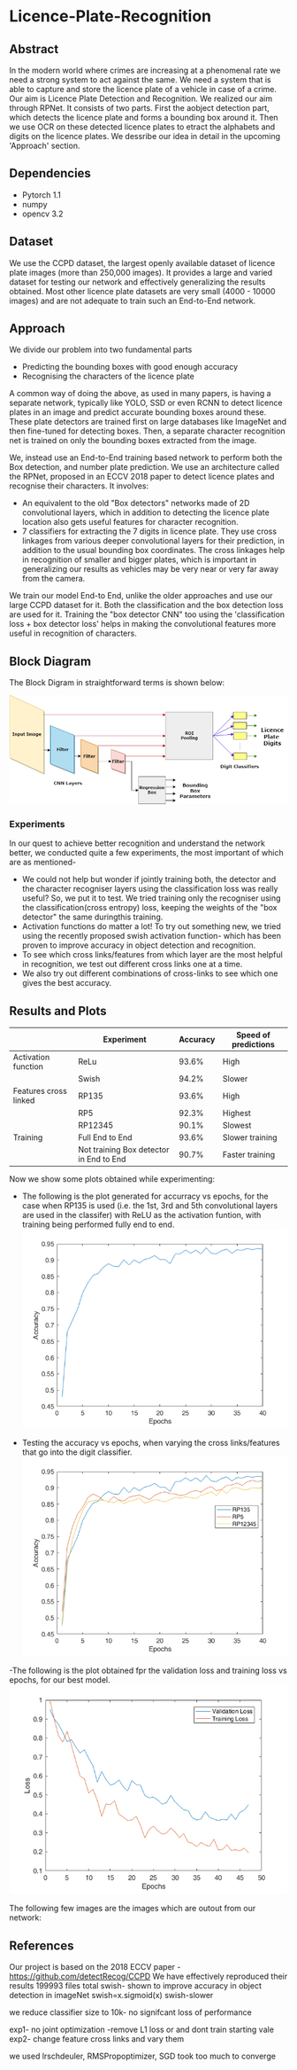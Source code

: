 # Licence-Plate-Recognition
## **Abstract**
In the modern world where crimes are increasing at a phenomenal rate we need a strong system to act against the same. We need a system that is able to capture and store the licence plate of a vehicle in case of a crime.
Our aim is Licence Plate Detection and Recognition. 
We realized our aim through RPNet. It consists of two parts. First the aobject detection part, which detects the licence plate and forms a bounding box around it. Then we use OCR on these detected licence plates to etract the alphabets and digits on the licence plates. We dessribe our idea in detail in the upcoming 'Approach' section.

## Dependencies
- Pytorch 1.1
- numpy
- opencv 3.2

## **Dataset**
We use the CCPD dataset, the largest openly available dataset of licence plate images (more than 250,000 images). It provides a large and varied dataset for testing our network and effectively generalizing the results obtained. Most other licence plate datasets are very small (4000 - 10000 images) and are not adequate to train such an End-to-End network.

## **Approach**
We divide our problem into two fundamental parts
- Predicting the bounding boxes with good enough accuracy
- Recognising the characters of the licence plate


 A common way of doing the above, as used in many papers, is having a separate network, typically like YOLO, SSD or even RCNN to detect licence plates in an image and predict accurate bounding boxes around these. These plate detectors are trained first on large databases like ImageNet and then fine-tuned for detecting boxes. Then, a separate character recognition net is trained on only the bounding boxes extracted from the image.

 We, instead use an End-to-End training based network to perform both the Box detection, and number plate prediction. We use an architecture called the RPNet, proposed in an ECCV 2018 paper to detect licence plates and recognise their characters. It involves:
 - An equivalent to the old "Box detectors" networks made of 2D convolutional layers, which in addition to detecting the licence plate location also gets useful features for character recognition.
- 7 classifiers for extracting the 7 digits in licence plate. They use cross linkages from various deeper convolutional layers for their prediction, in addition to the usual bounding box coordinates. The cross linkages help in recognition of smaller and bigger plates, which is important in generalizing our results as vehicles may be very near or very far away from the camera.

We train our model End-to End, unlike the older approaches and use our large CCPD dataset for it. Both the classification and the box detection loss are used for it. Training the "box detector CNN" too using the 'classification loss + box detector loss' helps in making the convolutional features more useful in recognition of characters.

## **Block Diagram**
The Block Digram in straightforward terms is shown below:

![alt text](https://raw.githubusercontent.com/ShubAn1901/Licence-Plate-Recognition/master/LPR_block_diag.png)

 ### **Experiments**
 In our quest to achieve better recognition and understand the network better, we conducted quite a few experiments, the most important of which are as mentioned-
 - We could not help but wonder if jointly training both, the detector and the character recogniser layers using the classification loss was really useful? So, we put it to test. We tried training only the recogniser using the classification(cross entropy) loss, keeping the weights of the "box detector" the same duringthis training.
 - Activation functions do matter a lot! To try out something new, we tried using the recently proposed swish activation function- which has been proven to improve accuracy in object detection and recognition.
 - To see which cross links/features from which layer are the most helpful in recognition, we test out different cross links one at a time.
 - We also try out different combinations of cross-links to see which one gives the best accuracy.

 ## **Results and Plots**

| |Experiment|Accuracy|Speed of predictions|
|---|---|---|---|
|Activation function |ReLu   | 93.6%  |High   |
|   |Swish   |94.2%   | Slower  |
|Features cross linked   |  RP135 |93.6%   |High   |
|   |  RP5 | 92.3%  |Highest   |
|   | RP12345  |90.1%   |Slowest   |
|  Training |Full End to End   | 93.6%  |  Slower training |
|   |Not training  Box detector in End to End| 90.7%  |Faster training |

Now we show some plots obtained while experimenting:
- The following is the plot generated for accurracy vs epochs, for the case when RP135 is used (i.e. the 1st, 3rd and 5th convolutional layers are used in the classifer) with ReLU as the activation funtion, with training being performed fully end to end.
![alt text](https://raw.githubusercontent.com/ShubAn1901/Licence-Plate-Recognition/master/RP135.PNG)

- Testing the accuracy vs epochs, when varying the cross links/features that go into the digit classifier.
![alt text](https://raw.githubusercontent.com/ShubAn1901/Licence-Plate-Recognition/master/RP_together.PNG)

-The following is the plot obtained fpr the validation loss and training loss vs epochs, for our best model.
![alt text](https://raw.githubusercontent.com/ShubAn1901/Licence-Plate-Recognition/master/Loss.PNG)

The following few images are the images which are outout from our network:


 ## **References**
 Our project is based on the 2018 ECCV paper -
 https://github.com/detectRecog/CCPD
We have effectively reproduced their results
199993 files total
swish- shown to improve accuracy in object detection in imageNet
swish=x.sigmoid(x)
swish-slower

we reduce classifier size to 10k- no signifcant loss of performance

exp1- no joint optimization -remove L1 loss or and dont train starting vale
exp2- change feature cross links and vary them



we used lrschdeuler, RMSPropoptimizer, SGD took too much to converge
